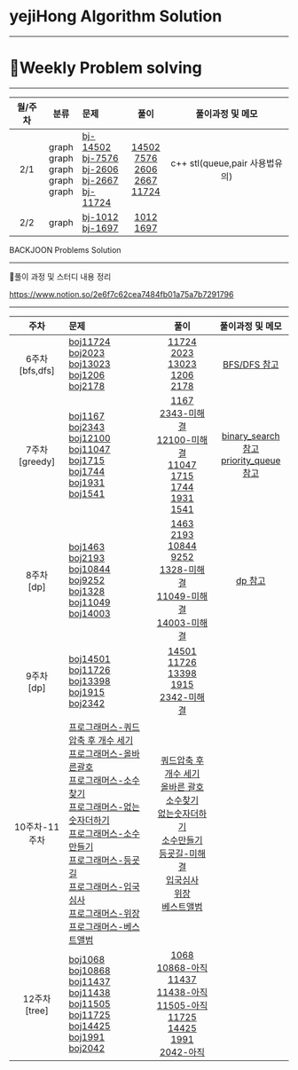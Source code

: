 # yejiHong Algorithm Solution

___
# 🌱Weekly Problem solving
___
| 월/주차  | 분류 | 문제  | 풀이  | 풀이과정 및 메모  |
|:---:|:---:|:------|:-----:|:-----:|
| 2/1 | graph <br> graph <br> graph <br> graph <br> graph |[bj-14502](https://www.acmicpc.net/problem/14502) <br> [bj-7576](https://www.acmicpc.net/problem/7576) <br> [bj-2606](https://www.acmicpc.net/problem/2606) <br> [bj-2667](https://www.acmicpc.net/problem/2667) <br> [bj-11724](https://www.acmicpc.net/problem/11724) | [14502](https://github.com/algorithmSSU/yejiHong/blob/main/Weekly%20problem%20solving/February/1week/solved/bj-14502.cpp) <br> [7576](https://github.com/algorithmSSU/yejiHong/blob/main/Weekly%20problem%20solving/February/1week/solved/bj-7576.cpp) <br> [2606](https://github.com/algorithmSSU/yejiHong/blob/main/Weekly%20problem%20solving/February/1week/solved/bj-2606.cpp) <br> [2667](https://github.com/algorithmSSU/yejiHong/blob/main/Weekly%20problem%20solving/February/1week/solved/bj-2667.cpp) <br> [11724](https://github.com/algorithmSSU/yejiHong/blob/main/Weekly%20problem%20solving/February/1week/solved/bj-11724.cpp)| c++ stl(queue,pair 사용법유의) |
| 2/2 | graph <br> | [bj-1012](https://www.acmicpc.net/problem/1012) <br> [bj-1697](https://www.acmicpc.net/problem/1697)| [1012](https://github.com/algorithmSSU/yejiHong/blob/main/Weekly%20problem%20solving/February/2week/solved/bj-1012.cpp) <br> [1697]() | 



BACKJOON Problems Solution
___
📝풀이 과정 및 스터디 내용 정리

https://www.notion.so/2e6f7c62cea7484fb01a75a7b7291796
___

| 주차  | 문제  | 풀이  | 풀이과정 및 메모  |
|:---:|:------|:-----:|:-----:|
| 6주차<br>[bfs,dfs]  | [boj11724](https://www.acmicpc.net/problem/11724) <br> [boj2023](https://www.acmicpc.net/problem/2023) <br> [boj13023](https://www.acmicpc.net/problem/13023) <br> [boj1206](https://www.acmicpc.net/problem/1260) <br> [boj2178](https://www.acmicpc.net/problem/2178)  | [11724](https://github.com/algorithmSSU/yejiHong/blob/main/6%EC%A3%BC%EC%B0%A8/11724.cpp) <br> [2023](https://github.com/algorithmSSU/yejiHong/blob/main/6%EC%A3%BC%EC%B0%A8/2023.cpp)<br> [13023](https://github.com/algorithmSSU/yejiHong/blob/main/6%EC%A3%BC%EC%B0%A8/13023.cpp)<br> [1206](https://github.com/algorithmSSU/yejiHong/blob/main/6%EC%A3%BC%EC%B0%A8/1260.cpp) <br> [2178](https://github.com/algorithmSSU/yejiHong/blob/main/6%EC%A3%BC%EC%B0%A8/2178.cpp)| [BFS/DFS 참고](https://github.com/algorithmSSU/yejiHong/blob/main/6%EC%A3%BC%EC%B0%A8/summary.md)
| 7주차<br>[greedy]  | [boj1167](https://www.acmicpc.net/problem/1167) <br> [boj2343](https://www.acmicpc.net/problem/2343) <br> [boj12100](https://www.acmicpc.net/problem/12100) <br> [boj11047](https://www.acmicpc.net/problem/11047) <br> [boj1715](https://www.acmicpc.net/problem/1715)  <br> [boj1744](https://www.acmicpc.net/problem/1744) <br> [boj1931](https://www.acmicpc.net/problem/1931) <br> [boj1541](https://www.acmicpc.net/problem/1541)  | [1167](https://github.com/algorithmSSU/yejiHong/blob/main/7%EC%A3%BC%EC%B0%A8/dfs%2Cbfs/1167.cpp) <br> [2343-미해결]() <br> [12100-미해결]()<br> [11047](https://github.com/algorithmSSU/yejiHong/blob/main/7%EC%A3%BC%EC%B0%A8/Greedy/11047.cpp) <br> [1715](https://github.com/algorithmSSU/yejiHong/blob/main/7%EC%A3%BC%EC%B0%A8/Greedy/1715.cpp)<br> [1744](https://github.com/algorithmSSU/yejiHong/blob/main/7%EC%A3%BC%EC%B0%A8/Greedy/1744.cpp) <br> [1931](https://github.com/algorithmSSU/yejiHong/blob/main/7%EC%A3%BC%EC%B0%A8/Greedy/1931.cpp)<br> [1541](https://github.com/algorithmSSU/yejiHong/blob/main/7%EC%A3%BC%EC%B0%A8/Greedy/1541.cpp)<br>  | [binary_search 참고](https://github.com/algorithmSSU/yejiHong/blob/main/7%EC%A3%BC%EC%B0%A8/algorithm/binarysearch.cpp) <br> [priority_queue 참고](https://github.com/algorithmSSU/yejiHong/blob/main/7%EC%A3%BC%EC%B0%A8/algorithm/priorityqueue.cpp) <br> 
| 8주차<br>[dp]  | [boj1463](https://www.acmicpc.net/problem/1463) <br> [boj2193](https://www.acmicpc.net/problem/2193) <br>[boj10844](https://www.acmicpc.net/problem/10844) <br> [boj9252](https://www.acmicpc.net/problem/9252) <br> [boj1328](https://www.acmicpc.net/problem/1328) <br> [boj11049](https://www.acmicpc.net/problem/11049) <br> [boj14003](https://www.acmicpc.net/problem/14003) <br> | [1463](https://github.com/algorithmSSU/yejiHong/blob/main/8%EC%A3%BC%EC%B0%A8/dp/1463.cpp) <br> [2193](https://github.com/algorithmSSU/yejiHong/blob/main/8%EC%A3%BC%EC%B0%A8/dp/2193.cpp) <br> [10844](https://github.com/algorithmSSU/yejiHong/blob/main/8%EC%A3%BC%EC%B0%A8/dp/10844.cpp)<br> [9252](https://github.com/algorithmSSU/yejiHong/blob/main/8%EC%A3%BC%EC%B0%A8/dp/9252.cpp) <br> [1328-미해결]() <br> [11049-미해결]() <br> [14003-미해결]()<br>| [dp 참고](https://github.com/algorithmSSU/yejiHong/blob/main/8%EC%A3%BC%EC%B0%A8/algorithm/fibo_dp.cpp)  <br> 
| 9주차<br>[dp]  | [boj14501](https://www.acmicpc.net/problem/14501) <br> [boj11726](https://www.acmicpc.net/problem/11726) <br>[boj13398](https://www.acmicpc.net/problem/13398) <br> [boj1915](https://www.acmicpc.net/problem/1915) <br> [boj2342](https://www.acmicpc.net/problem/2342) <br>|[14501](https://github.com/algorithmSSU/yejiHong/blob/main/9%EC%A3%BC%EC%B0%A8/14501.cpp)<br>[11726](https://github.com/algorithmSSU/yejiHong/blob/main/9%EC%A3%BC%EC%B0%A8/11726.cpp)<br>[13398](https://github.com/algorithmSSU/yejiHong/blob/main/9%EC%A3%BC%EC%B0%A8/13398_success.cpp)<br>[1915](https://github.com/algorithmSSU/yejiHong/blob/main/9%EC%A3%BC%EC%B0%A8/1915.cpp)<br>[2342-미해결](https://github.com/algorithmSSU/yejiHong/blob/main/9%EC%A3%BC%EC%B0%A8/2342.cpp)<br>|
| 10주차-11주차  | [프로그래머스-쿼드압축 후 개수 세기](https://school.programmers.co.kr/learn/courses/30/lessons/68936) <br> [프로그래머스-올바른괄호](https://school.programmers.co.kr/learn/courses/30/lessons/12909) <br> [프로그래머스-소수찾기](https://school.programmers.co.kr/learn/courses/30/lessons/42839) <br> [프로그래머스-없는숫자더하기](https://school.programmers.co.kr/learn/courses/30/lessons/86051) <br> [프로그래머스-소수만들기](https://school.programmers.co.kr/learn/courses/30/lessons/12977) <br> [프로그래머스-등굣길](https://school.programmers.co.kr/learn/courses/30/lessons/42898) <br> [프로그래머스-입국심사](https://school.programmers.co.kr/learn/courses/30/lessons/43238) <br>[프로그래머스-위장](https://school.programmers.co.kr/learn/courses/30/lessons/42578) <br> [프로그래머스-베스트앨범](https://school.programmers.co.kr/learn/courses/30/lessons/42579)  |   [쿼드압축 후 개수 세기](https://github.com/algorithmSSU/yejiHong/blob/main/programmers/level2/%EC%BF%BC%EB%93%9C%EC%95%95%EC%B6%95%ED%9B%84%EA%B0%9C%EC%88%98%EC%84%B8%EA%B8%B0.cpp) <br> [올바른 괄호](https://github.com/algorithmSSU/yejiHong/blob/main/programmers/level2/%EC%98%AC%EB%B0%94%EB%A5%B8%EA%B4%84%ED%98%B8.cpp) <br> [소수찾기](https://github.com/algorithmSSU/yejiHong/blob/main/programmers/level2/%EC%86%8C%EC%88%98%EC%B0%BE%EA%B8%B0_success.cpp) <br> [없는숫자더하기](https://github.com/algorithmSSU/yejiHong/blob/main/programmers/level1/%EC%97%86%EB%8A%94%EC%88%AB%EC%9E%90%EB%8D%94%ED%95%98%EA%B8%B0.cpp) <br> [소수만들기](https://github.com/algorithmSSU/yejiHong/blob/main/programmers/level1/%EC%86%8C%EC%88%98%EB%A7%8C%EB%93%A4%EA%B8%B0.cpp) <br> [등굣길-미해결]() <br> [입국심사](https://github.com/algorithmSSU/yejiHong/blob/main/programmers/level3/%EC%9E%85%EA%B5%AD%EC%8B%AC%EC%82%AC.cpp) <br> [위장](https://github.com/algorithmSSU/yejiHong/blob/main/programmers/level2/%EC%9C%84%EC%9E%A5.cpp) <br> [베스트앨범](https://github.com/algorithmSSU/yejiHong/blob/main/programmers/level3/%EB%B2%A0%EC%8A%A4%ED%8A%B8%EC%95%A8%EB%B2%94.cpp)
| 12주차<br>[tree] | [boj1068](https://www.acmicpc.net/problem/1068) <br> [boj10868](https://www.acmicpc.net/problem/10868) <br> [boj11437](https://www.acmicpc.net/problem/11437) <br> [boj11438](https://www.acmicpc.net/problem/11438) <br> [boj11505](https://www.acmicpc.net/problem/11505) <br> [boj11725](https://www.acmicpc.net/problem/11725) <br> [boj14425](https://www.acmicpc.net/problem/14425) <br> [boj1991](https://www.acmicpc.net/problem/1991) <br> [boj2042](https://www.acmicpc.net/problem/2042) | [1068](https://github.com/algorithmSSU/yejiHong/blob/main/12%EC%A3%BC%EC%B0%A8/1068_%EB%A6%AC%ED%94%84%EB%85%B8%EB%93%9C%EC%9D%98%EA%B0%9C%EC%88%98.cpp) <br> [10868-아직]() <br> [11437](https://github.com/algorithmSSU/yejiHong/blob/main/12%EC%A3%BC%EC%B0%A8/solved/11437_%EC%B5%9C%EC%86%8C%EA%B3%B5%ED%86%B5%EC%A1%B0%EC%83%81%EA%B5%AC%ED%95%98%EA%B8%B01_LCA.cpp) <br> [11438-아직]() <br> [11505-아직]() <br> [11725](https://github.com/algorithmSSU/yejiHong/blob/main/12%EC%A3%BC%EC%B0%A8/11725_%ED%8A%B8%EB%A6%AC%EC%9D%98%EB%B6%80%EB%AA%A8%EC%B0%BE%EA%B8%B0_bfs.cpp) <br> [14425](https://github.com/algorithmSSU/yejiHong/blob/main/12%EC%A3%BC%EC%B0%A8/solved/14425_%EB%AC%B8%EC%9E%90%EC%97%B4%EC%B0%BE%EA%B8%B0.cpp) <br> [1991](https://github.com/algorithmSSU/yejiHong/blob/main/12%EC%A3%BC%EC%B0%A8/1991_%ED%8A%B8%EB%A6%AC%EC%88%9C%ED%9A%8C%ED%95%98%EA%B8%B0.cpp) <br> [2042-아직]()






